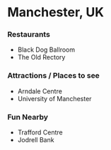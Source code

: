 # Manchester, UK

### Restaurants

- Black Dog Ballroom
- The Old Rectory

### Attractions / Places to see

- Arndale Centre
- University of Manchester

### Fun Nearby

- Trafford Centre
- Jodrell Bank
